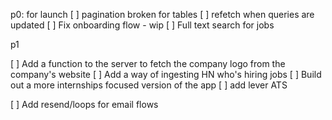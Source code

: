 p0: for launch
[ ] pagination broken for tables
[ ] refetch when queries are updated
[ ] Fix onboarding flow - wip
[ ] Full text search for jobs

p1



[ ] Add a function to the server to fetch the company logo from the company's website
[ ] Add a way of ingesting HN who's hiring jobs
[ ] Build out a more internships focused version of the app
[ ] add lever ATS

[ ] Add resend/loops for email flows
